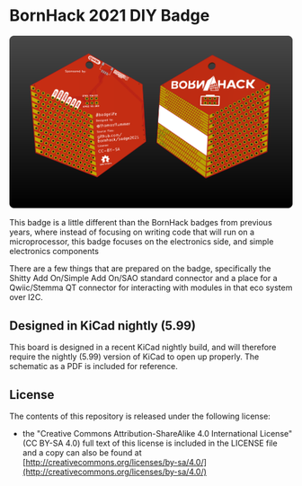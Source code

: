 # BornHack 2021 DIY Badge

![BornHack 2021 DIY Badge](https://github.com/bornhack/badge2021/raw/main/RENDERS/badge.png "BornHack 2021 DIY Badge")

This badge is a little different than the BornHack badges from previous years, where instead of focusing on writing code that will run on a microprocessor, this badge focuses on the electronics side, and simple electronics components

There are a few things that are prepared on the badge, specifically the Shitty Add On/Simple Add On/SAO standard connector and a place for a Qwiic/Stemma QT connector for interacting with modules in that eco system over I2C.

## Designed in KiCad nightly (5.99)

This board is designed in a recent KiCad nightly build, and will therefore require the nightly (5.99) version of KiCad to open up properly. The schematic as a PDF is included for reference.

## License

The contents of this repository is released under the following license:

* the "Creative Commons Attribution-ShareAlike 4.0 International License"
  (CC BY-SA 4.0) full text of this license is included in the LICENSE file
  and a copy can also be found at
  [http://creativecommons.org/licenses/by-sa/4.0/](http://creativecommons.org/licenses/by-sa/4.0/)
